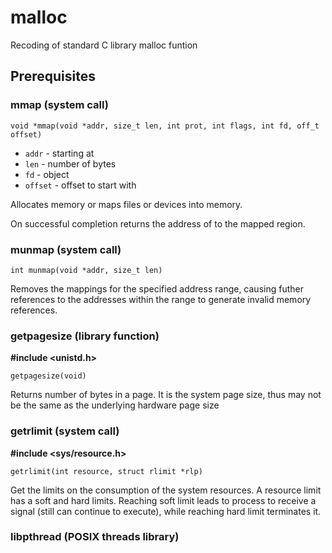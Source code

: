 # malloc
Recoding of standard C library malloc funtion

## Prerequisites

### mmap (system call)

`void *mmap(void *addr, size_t len, int prot, int flags, int fd, off_t offset)`

+ `addr` - starting at
+ `len` - number of bytes
+ `fd` - object
+ `offset` - offset to start with

Allocates memory or maps files or devices into memory.


On successful completion returns the address of to the mapped region.

### munmap (system call)

`int munmap(void *addr, size_t len)`


Removes the mappings for the specified address range, causing futher references to the addresses within the range to generate invalid memory references.

### getpagesize (library function)

**#include <unistd.h>**

`getpagesize(void)`

Returns number of bytes in a page. It is the system page size, thus may not be the same as the underlying hardware page size

### getrlimit (system call)

**#include <sys/resource.h>**

`getrlimit(int resource, struct rlimit *rlp)`

Get the limits on the consumption of the system resources. A resource limit has a soft and hard limits. Reaching soft limit leads to process to receive a signal (still can continue to execute), while reaching hard limit terminates it.

### libpthread (POSIX threads library)
